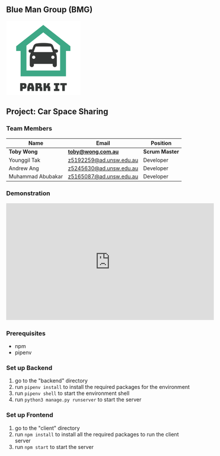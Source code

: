 ## Blue Man Group (BMG) 

<img src="assets/Park%20it%20Logo.png">

## Project: Car Space Sharing
### Team Members

| Name              | Email                   | Position         |
| --- | --- | --- |
| **Toby Wong**       | **toby@wong.com.au** | **Scrum Master** |
| Younggil Tak      | z5192259@ad.unsw.edu.au | Developer        |
| Andrew Ang        | z5245630@ad.unsw.edu.au | Developer        |
| Muhammad Abubakar | z5165087@ad.unsw.edu.au | Developer        |

### Demonstration

<iframe width="560" height="315"
src="https://www.youtube.com/embed/8FE7lRnpox8" 
frameborder="0" 
allow="accelerometer; autoplay; encrypted-media; gyroscope; picture-in-picture" 
allowfullscreen></iframe>

### Prerequisites
- npm
- pipenv

### Set up Backend
1. go to the "backend" directory
3. run `pipenv install` to install the required packages for the environment
4. run `pipenv shell` to start the environment shell
5. run `python3 manage.py runserver` to start the server

### Set up Frontend
1. go to the "client" directory
2. run `npm install` to install all the required packages to run the client server
3. run `npm start` to start the server  
